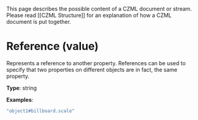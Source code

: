 This page describes the possible content of a CZML document or stream.  Please read [[CZML Structure]] for an explanation of how a CZML document is put together.

# Reference (value)

Represents a reference to another property. References can be used to specify that two properties on different objects are in fact, the same property.

**Type**: string

**Examples**:

```javascript
"object1#billboard.scale"
```

